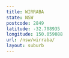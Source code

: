 ```yaml
---
title: WIRRABA
state: NSW
postcode: 2849
latitude: -32.708935
longitude: 150.059088
url: /nsw/wirraba/
layout: suburb
---
```

